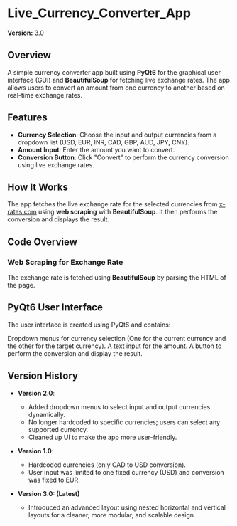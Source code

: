 # Live_Currency_Converter_App


**Version:** 3.0  

## Overview
A simple currency converter app built using **PyQt6** for the graphical user interface (GUI) and **BeautifulSoup** for fetching live exchange rates. The app allows users to convert an amount from one currency to another based on real-time exchange rates.

## Features
- **Currency Selection**: Choose the input and output currencies from a dropdown list (USD, EUR, INR, CAD, GBP, AUD, JPY, CNY).
- **Amount Input**: Enter the amount you want to convert.
- **Conversion Button**: Click "Convert" to perform the currency conversion using live exchange rates.

## How It Works
The app fetches the live exchange rate for the selected currencies from [x-rates.com](https://www.x-rates.com) using **web scraping** with **BeautifulSoup**. It then performs the conversion and displays the result.

## Code Overview

### Web Scraping for Exchange Rate
The exchange rate is fetched using **BeautifulSoup** by parsing the HTML of the page.

## PyQt6 User Interface
The user interface is created using PyQt6 and contains:

Dropdown menus for currency selection (One for the current currency and the other for the target currency).
A text input for the amount.
A button to perform the conversion and display the result.

## Version History
- **Version 2.0**: 
  - Added dropdown menus to select input and output currencies dynamically.
  - No longer hardcoded to specific currencies; users can select any supported currency.
  - Cleaned up UI to make the app more user-friendly.
  
- **Version 1.0**: 
  - Hardcoded currencies (only CAD to USD conversion).
  - User input was limited to one fixed currency (USD) and conversion was fixed to EUR.

- **Version 3.0: (Latest)**
  - Introduced an advanced layout using nested horizontal and vertical layouts for a cleaner, more modular, and scalable design.
